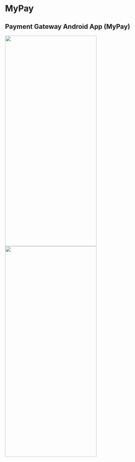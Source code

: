 # MyPay
## Payment Gateway Android App (MyPay)

<img src="https://user-images.githubusercontent.com/99707039/173752168-65eea704-b309-491e-a7b6-16fa6da81435.jpg" width="300" height="690">      <img src="https://user-images.githubusercontent.com/99707039/173752196-c33be1b2-1938-48e0-92f7-7e0165499da9.jpg" width="300" height="690">



